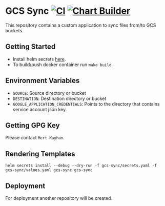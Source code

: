 # GCS Sync [![CI](https://github.com/fsn-capital/gcs-sync-sidecar/workflows/CI/badge.svg)](https://github.com/fsn-capital/gcs-sync-sidecar/actions/workflows/ci.yml) [![Chart Builder](https://github.com/fsn-capital/gcs-sync-sidecar/actions/workflows/chart.yml/badge.svg)](https://github.com/fsn-capital/gcs-sync-sidecar/actions/workflows/chart.yml)

This repository contains a custom application to sync files from/to GCS buckets.

## Getting Started

* Install helm secrets [here](https://github.com/jkroepke/helm-secrets/wiki/Installation).
* To build/push docker container run ``` make build ```.

## Environment Variables 

* ``` SOURCE ```: Source directory or bucket
* ``` DESTINATION ```: Destination directory or bucket
* ``` GOOGLE_APPLICATION_CREDENTIALS ```: Points to the directory that contains service account json key. 

## Getting GPG Key

Please contact ``` Mert Kayhan ```.

## Rendering Templates

``` helm secrets install --debug --dry-run -f gcs-sync/secrets.yaml -f gcs-sync/values.yaml gcs-sync gcs-sync ```

## Deployment 

For deployment another repository will be created.
